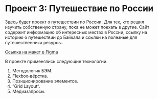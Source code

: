 # Проект 3: Путешествие по России

Здесь будет проект о путешествии по России. Для тех, кто решил изучить собственную страну, пока не может поехать в другие. Сайт содержит информацию об интересных местах в России, ссылку на историю о путешествии до Байкала и ссылки на полезные для путешественника ресурсы.

[Ссылка на макет в Figma](https://www.figma.com/file/OyRWEjU6wBwRe1hapzQoLx/Sprint-3%3A-Russia-%2F-desktop-%2B-mobile?node-id=28503%3A0)

В проекте применялись следующие технологии:
1. Методология БЭМ.
2. Flexbox-вёрстка.
3. Позиционирование элементов.
4. ”Grid Layout“.
5. Медиазапросы.
